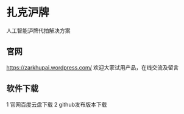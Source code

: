 # 扎克沪牌
人工智能沪牌代拍解决方案

## 官网
https://zarkhupai.wordpress.com/
欢迎大家试用产品，在线交流及留言

## 软件下载
1 官网百度云盘下载
2 github发布版本下载
